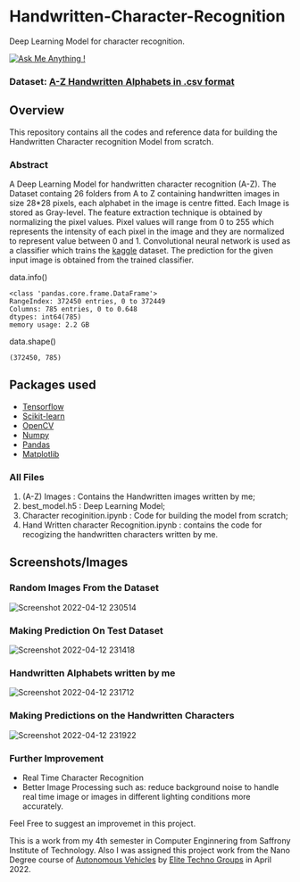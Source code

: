 # Handwritten-Character-Recognition
Deep Learning Model for character recognition.

[![Ask Me Anything !](https://img.shields.io/badge/ask%20me-linkedin-1abc9c.svg)](https://www.linkedin.com/in/arnav-modanwal-b4b111188)

### Dataset: [A-Z Handwritten Alphabets in .csv format](https://www.kaggle.com/datasets/sachinpatel21/az-handwritten-alphabets-in-csv-format)

## Overview
This repository contains all the codes and reference data for building the Handwritten Character recognition Model from scratch.

### Abstract
A Deep Learning Model for handwritten character recognition (A-Z).
The Dataset containg 26 folders from A to Z containing handwritten images in size 28*28 pixels, each alphabet in the image is centre fitted. Each Image is stored as Gray-level.
The feature extraction technique is obtained by normalizing the pixel values. Pixel values will range from 0 to 255 which represents the intensity of each pixel in the image and they are normalized to represent value between 0 and 1. Convolutional neural network is used as a classifier which trains the [kaggle](https://www.kaggle.com/datasets/sachinpatel21/az-handwritten-alphabets-in-csv-format) dataset. The prediction for the given input image is obtained from the trained classifier.

data.info()
```
<class 'pandas.core.frame.DataFrame'>
RangeIndex: 372450 entries, 0 to 372449
Columns: 785 entries, 0 to 0.648
dtypes: int64(785)
memory usage: 2.2 GB
```

data.shape()
```
(372450, 785)
```
## Packages used
- [Tensorflow](https://www.tensorflow.org/)
- [Scikit-learn](http://scikit-learn.org)
- [OpenCV](https://opencv.org/)
- [Numpy](http://www.numpy.org/)
- [Pandas](https://pandas.pydata.org/)
- [Matplotlib](https://matplotlib.org/)

### All Files
1. (A-Z) Images : Contains the Handwritten images written by me;
2. best_model.h5 : Deep Learning Model;
3. Character recoginition.ipynb : Code for building the model from scratch;
4. Hand Written character Recognition.ipynb : contains the code for recogizing the handwritten characters written by me.

## Screenshots/Images

### Random Images From the Dataset

![Screenshot 2022-04-12 230514](https://user-images.githubusercontent.com/74757456/163021880-014d623b-9fbe-484e-b794-c4646e7d56a0.png)

### Making Prediction On Test Dataset
![Screenshot 2022-04-12 231418](https://user-images.githubusercontent.com/74757456/163022592-0661ab1f-d8cb-4a44-a38d-1621429506fe.png)

### Handwritten Alphabets written by me

![Screenshot 2022-04-12 231712](https://user-images.githubusercontent.com/74757456/163023056-a820aba6-4f69-48e1-b184-bd38c224dbd9.png)

### Making Predictions on the Handwritten Characters
![Screenshot 2022-04-12 231922](https://user-images.githubusercontent.com/74757456/163023363-8a39f222-9ea4-4fbd-bf71-389548fe1f70.png)

### Further Improvement
* Real Time Character Recognition
* Better Image Processing such as: reduce background noise to handle real time image or images in different lighting conditions more accurately.

Feel Free to suggest an improvemet in this project.

This is a work from my 4th semester in Computer Enginnering from Saffrony Institute of Technology. Also I was assigned this project work from the Nano Degree course of [Autonomous Vehicles](https://www.elitetechnogroups.com/internship/best-course-for-autonomous-vehicle-using-advanced-ml-ai-iot.php) by [Elite Techno Groups](https://www.elitetechnogroups.com/) in April 2022.
